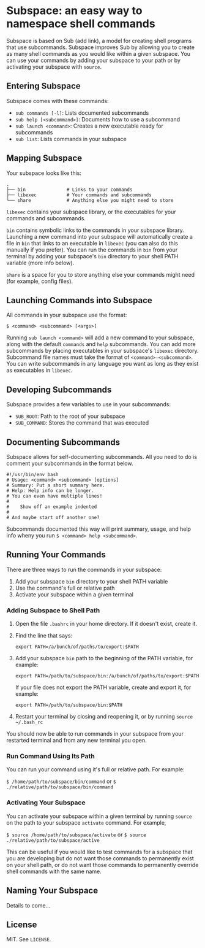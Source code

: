 # Subspace: an easy way to namespace shell commands

Subspace is based on Sub (add link), a model for creating shell programs that use subcommands. Subspace improves Sub by allowing you to create as many shell commands as you would like within a given subspace. You can use your commands by adding your subspace to your path or by activating your subspace with `source`.

## Entering Subspace

Subspace comes with these commands:

* `sub commands [-l]`: Lists documented subcommands
* `sub help [<subcommand>]`: Documents how to use a subcommand
* `sub launch <command>`: Creates a new executable ready for subcommands
* `sub list`: Lists commands in your subspace

## Mapping Subspace

Your subspace looks like this:

    .
    ├── bin               # Links to your commands
    ├── libexec           # Your commands and subcommands
    └── share             # Anything else you might need to store

`libexec` contains your subspace library, or the executables for your commands and subcommands. 

`bin` contains symbolic links to the commands in your subspace library. Launching a new command into your subspace will automatically create a file in `bin` that links to an executable in `libexec` (you can also do this manually if you prefer). You can run the commands in `bin` from your terminal by adding your subspace's `bin` directory to your shell PATH variable (more info below). 

`share` is a space for you to store anything else your commands might need (for example, config files).

## Launching Commands into Subspace

All commands in your subspace use the format:
    
`$ <command> <subcommand> [<args>]`

Running `sub launch <command>` will add a new command to your subspace, along with the default `commands` and `help` subcommands. You can add more subcommands by placing executables in your subspace's `libexec` directory. Subcommand file names must take the format of `<command>-<subcommand>`. You can write subcommands in any language you want as long as they exist as executables in `libexec`.

## Developing Subcommands

Subspace provides a few variables to use in your subcommands:

* `SUB_ROOT`: Path to the root of your subspace
* `SUB_COMMAND`: Stores the command that was executed

## Documenting Subcommands

Subspace allows for self-documenting subcommands. All you need to do is comment your subcommands in the format below.

```
#!/usr/bin/env bash
# Usage: <command> <subcommand> [options]
# Summary: Put a short summary here.
# Help: Help info can be longer.
# You can even have multiple lines!
#
#    Show off an example indented
#
# And maybe start off another one?
```

Subcommands documented this way will print summary, usage, and help info wheny you run `$ <command> help <subcommand>`.

## Running Your Commands

There are three ways to run the commands in your subspace:

1. Add your subspace `bin` directory to your shell PATH variable
2. Use the command's full or relative path
3. Activate your subspace within a given terminal

### Adding Subspace to Shell Path

1. Open the file `.bashrc` in your home directory. If it doesn't exist, create it.
2. Find the line that says:

    `export PATH=/a/bunch/of/paths/to/export:$PATH`

3. Add your subspace `bin` path to the beginning of the PATH variable, for example:

    `export PATH=/path/to/subspace/bin:/a/bunch/of/paths/to/export:$PATH`

    If your file does not export the PATH variable, create and export it, for example:

    `export PATH=/path/to/subspace/bin:$PATH`

4. Restart your terminal by closing and reopening it, or by running `source ~/.bash_rc`

You should now be able to run commands in your subspace from your restarted terminal and from any new terminal you open.

### Run Command Using Its Path

You can run your command using it's full or relative path. For example:

`$ /home/path/to/subspace/bin/command` or `$ ./relative/path/to/subspace/bin/command`

### Activating Your Subspace

You can activate your subspace within a given terminal by running `source` on the path to your subspace `activate` command. For example,

`$ source /home/path/to/subspace/activate` or `$ source ./relative/path/to/subspace/active`

This can be useful if you would like to test commands for a subspace that you are developing but do not want those commands to permanently exist on your shell path, or do not want those commands to permanently override shell commands with the same name. 

## Naming Your Subspace

Details to come...

## License

MIT. See `LICENSE`.
